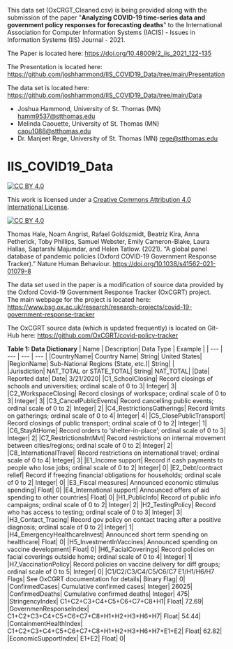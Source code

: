 This data set (OxCRGT_Cleaned.csv) is being provided along with the submission of the paper "**Analyzing COVID-19 time-series data and government policy responses for forecasting deaths**" to the International Association for Computer Information Systems (IACIS) - Issues in Information Systems (IIS) Journal - 2021.

The Paper is located here: https://doi.org/10.48009/2_iis_2021_122-135

The Presentation is located here:  https://github.com/joshhammond/IIS_COVID19_Data/tree/main/Presentation

The data set is located here:  https://github.com/joshhammond/IIS_COVID19_Data/tree/main/Data

* Joshua Hammond, University of St. Thomas (MN)    hamm9537@stthomas.edu
* Melinda Caouette, University of St. Thomas (MN)  caou1088@stthomas.edu
* Dr. Manjeet Rege, University of St. Thomas (MN)  rege@stthomas.edu


# IIS_COVID19_Data

[![CC BY 4.0][cc-by-shield]][cc-by]

This work is licensed under a
[Creative Commons Attribution 4.0 International License][cc-by].

[![CC BY 4.0][cc-by-image]][cc-by]

[cc-by]: http://creativecommons.org/licenses/by/4.0/
[cc-by-image]: https://i.creativecommons.org/l/by/4.0/88x31.png
[cc-by-shield]: https://img.shields.io/badge/License-CC%20BY%204.0-lightgrey.svg


Thomas Hale, Noam Angrist, Rafael Goldszmidt, Beatriz Kira, Anna Petherick, Toby Phillips, Samuel Webster, Emily Cameron-Blake, Laura Hallas, Saptarshi Majumdar, and Helen Tatlow. (2021). “A global panel database of pandemic policies (Oxford COVID-19 Government Response Tracker).” Nature Human Behaviour. https://doi.org/10.1038/s41562-021-01079-8

The data set used in the paper is a modification of source data provided by the Oxford Covid-19 Government Response Tracker (OxCGRT) project.  
The main webpage for the project is located here:
https://www.bsg.ox.ac.uk/research/research-projects/covid-19-government-response-tracker

The OxCGRT source data (which is updated frequently) is located on Git-Hub here:
https://github.com/OxCGRT/covid-policy-tracker


**Table 1: Data Dictionary**
| Name | Description|	Data Type |	Example |
| --- | --- | --- | --- |
|CountryName|	Country Name|	String|	United States|
|RegionName|	Sub-National Regions (State, etc.)|	String| |	
|Jurisdiction|	NAT_TOTAL or STATE_TOTAL|	String|	NAT_TOTAL|
|Date|	Reported date|	Date|	3/21/2020|
|C1_SchoolClosing|	Record closings of schools and universities; ordinal scale of 0 to 3|	Integer|	3|
|C2_WorkspaceClosing|	Record closings of workspace; ordinal scale of 0 to 3|	Integer|	3|
|C3_CancelPublicEvents|	Record cancelling public events; ordinal scale of 0 to 2|	Integer|	2|
|C4_RestrictionsGatherings|	Record limits on gatherings; ordinal scale of 0 to 4|	Integer|	4|
|C5_ClosePublicTransport|	Record closings of public transport; ordinal scale of 0 to 2|	Integer|	1|
|C6_StayAtHome|	Record orders to ‘shelter-in-place’; ordinal scale of 0 to 3|	Integer|	2|
|C7_RestrictionsIntMvt|	Record restrictions on internal movement between cities/regions; ordinal scale of 0 to 2|	Integer|	2|
|C8_InternationalTravel|	Record restrictions on international travel; ordinal scale of 0 to 4|	Integer|	3|
|E1_Income support|	Record if cash payments to people who lose jobs; ordinal scale of 0 to 2|	Integer|	0|
|E2_Debt/contract relief|	Record if freezing financial obligations for households; ordinal scale of 0 to 2|	Integer|	0|
|E3_Fiscal measures|	Announced economic stimulus spending|	Float|	0|
|E4_International support|	Announced offers of aid spending to other countries|	Float|	0|
|H1_PublicInfo|	Record of public info campaigns; ordinal scale of 0 to 2|	Integer|	2|
|H2_TestingPolicy|	Record who has access to testing; ordinal scale of 0 to 3|	Integer|	3|
|H3_Contact_Tracing|	Record gov policy on contact tracing after a positive diagnosis; ordinal scale of 0 to 2|	Integer|	1|
|H4_EmergencyHealthcareInvest|	Announced short term spending on healthcare|	Float|	0|
|H5_InvestmentInVaccines|	Announced spending on vaccine development|	Float|	0|
|H6_FacialCoverings|	Record policies on facial coverings outside home; ordinal scale of 0 to 4|	Integer|	1|
|H7_VaccinationPolicy|	Record policies on vaccine delivery for diff groups; ordinal scale of 0 to 5|	Integer|	0|
|C1/C2/C3/C4/C5/C6/C7 E1/H1/H6/H7 Flags|	See OxCGRT documentation for details|	Binary Flag|	0|
|ConfirmedCases|	Cumulative confirmed cases|	Integer|	26025|
|ConfirmedDeaths|	Cumulative confirmed deaths|	Integer|	475|
|StringencyIndex|	C1+C2+C3+C4+C5+C6+C7+C8+H1|	Float|	72.69|
|GovernmenResponseIndex|	C1+C2+C3+C4+C5+C6+C7+C8+H1+H2+H3+H6+H7|	Float|	54.44|
|ContainmentHealthIndex|	C1+C2+C3+C4+C5+C6+C7+C8+H1+H2+H3+H6+H7+E1+E2|	Float|	62.82|
|EconomicSupportIndex|	E1+E2|	Float|	0|
